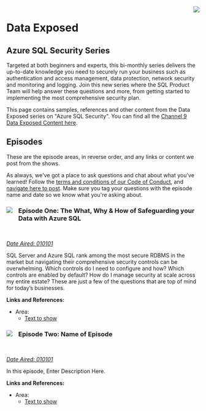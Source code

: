 <img style="float: right;" src="./graphics/solutions-microsoft-logo-small.png">

# Data Exposed
## Azure SQL Security Series

Targeted at both beginners and experts, this bi-monthly series delivers the up-to-date knowledge you need to securely run your business such as authentication and access management, data protection, network security and monitoring and logging. Join this new series where the SQL Product Team will help answer these questions and more, from getting started to implementing the most comprehensive security plan.  

This page contains samples, references and other content from the Data Exposed series on "Azure SQL Security". You can find all the [Channel 9 Data Exposed Content here](https://microsoft.github.io/dataexposed/).

## Episodes

These are the episode  areas, in reverse order, and any links or content we post from the shows. 

As always, we've got a place to ask questions and chat about what you've learned! Follow the [terms and conditions of our Code of Conduct](https://opensource.microsoft.com/codeofconduct/), and [navigate here to post](https://github.com/microsoft/dataexposed/discussions). Make sure you tag your questions with the episode name and date so we know what you're asking about.

<h3><img style="float: left; margin: 0px 15px 15px 0px;" src="https://github.com/microsoft/dataexposed/blob/main/graphics/Camera.png?raw=true"><b>     Episode One: The What, Why & How of Safeguarding your Data with Azure SQL</b></h3> 
<br>

*[Date Aired: 010101](https://link)*

SQL Server and Azure SQL rank among the most secure RDBMS in the market but navigating their comprehensive security controls can be overwhelming. Which controls do I need to configure and how?  Which controls are enabled by default?  How do I manage security at scale across my entire estate? These are just a few of the questions that are top of mind for today’s businesses.


**Links and References:**

- Area:
	- [Text to show](https://link)

<h3><img style="float: left; margin: 0px 15px 15px 0px;" src="https://github.com/microsoft/dataexposed/blob/main/graphics/Camera.png?raw=true"><b>     Episode Two: Name of Episode</b></h3> 
<br>

*[Date Aired: 010101](https://link)*

In this  episode, Enter Description Here.

**Links and References:**

- Area:
	- [Text to show](https://link)

